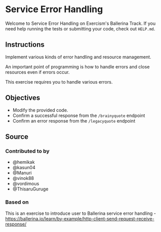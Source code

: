 # Service Error Handling

Welcome to Service Error Handling on Exercism's Ballerina Track.
If you need help running the tests or submitting your code, check out `HELP.md`.

## Instructions

Implement various kinds of error handling and resource management.

An important point of programming is how to handle errors and close resources even if errors occur.

This exercise requires you to handle various errors.

## Objectives

- Modify the provided code.
- Confirm a successful response from the `/brainyquote` endpoint
- Confirm an error response from the `/legacyquote` endpoint

## Source

### Contributed to by

- @hemikak
- @kasun04
- @Manuri
- @vinok88
- @vordimous
- @ThisaruGuruge

### Based on

This is an exercise to introduce user to Ballerina service error handling - https://ballerina.io/learn/by-example/http-client-send-request-receive-response/